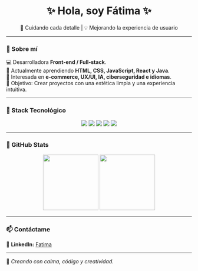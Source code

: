 <h1 align="center">✨ Hola, soy Fátima ✨</h1>
<p align="center">
🎨 Cuidando cada detalle | 💡 Mejorando la experiencia de usuario
</p>

---

### 🌸 Sobre mí  
💻 Desarrolladora **Front-end / Full-stack**.  
📖 Actualmente aprendiendo **HTML, CSS, JavaScript, React y Java**.  
💜 Interesada en **e-commerce, UX/UI, IA, ciberseguridad e idiomas**.  
🎯 Objetivo: Crear proyectos con una estética limpia y una experiencia intuitiva.  

---

### 🎨 Stack Tecnológico  
<p align="center">
  <img src="https://img.shields.io/badge/HTML5-FFB6C1?style=for-the-badge&logo=html5&logoColor=white" />
  <img src="https://img.shields.io/badge/CSS3-FF69B4?style=for-the-badge&logo=css3&logoColor=white" />
  <img src="https://img.shields.io/badge/JavaScript-FFD700?style=for-the-badge&logo=javascript&logoColor=black" />
  <img src="https://img.shields.io/badge/React-87CEEB?style=for-the-badge&logo=react&logoColor=black" />
  <img src="https://img.shields.io/badge/Java-E9967A?style=for-the-badge&logo=java&logoColor=white" />
</p>


---

### 🎀 GitHub Stats  
<p align="center">
  <img src="https://github-readme-stats.vercel.app/api?username=FatimaGarM&show_icons=true&theme=omni&hide_border=true" height="150px"/>
  <img src="https://github-readme-stats.vercel.app/api/top-langs/?username=FatimaGarM&layout=compact&theme=omni&hide_border=true" height="150px"/>
</p>

---

### 📫 Contáctame  
🔗 **LinkedIn:** [Fatima](https://www.linkedin.com/in/fatima/)  

---

🌸 *Creando con calma, código y creatividad.*  

